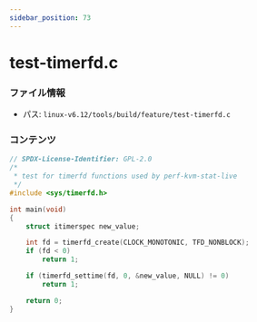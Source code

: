 ```yaml
---
sidebar_position: 73
---
```

# test-timerfd.c

### ファイル情報

- パス: `linux-v6.12/tools/build/feature/test-timerfd.c`

### コンテンツ

```c
// SPDX-License-Identifier: GPL-2.0
/*
 * test for timerfd functions used by perf-kvm-stat-live
 */
#include <sys/timerfd.h>

int main(void)
{
	struct itimerspec new_value;

	int fd = timerfd_create(CLOCK_MONOTONIC, TFD_NONBLOCK);
	if (fd < 0)
		return 1;

	if (timerfd_settime(fd, 0, &new_value, NULL) != 0)
		return 1;

	return 0;
}

```
